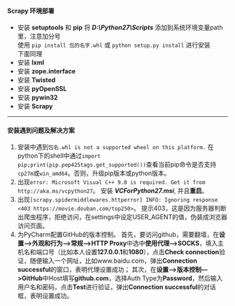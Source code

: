 #### Scrapy 环境部署
* 安装 **setuptools** 和 **pip**
将 ***D:\Python27\Scripts*** 添加到系统环境变量path里，注意加分号  
使用 `pip install 包的名字.whl` 或 `python setup.py install` 进行安装    
下面同理
* 安装 **lxml**
* 安装 **zope.interface**
* 安装 **Twisted**
* 安装 **pyOpenSSL**
* 安装 **pywin32**
* 安装 **Scrapy**

---
#### 安装遇到问题及解决方案
1. 安装中遇到`包名.whl is not a supported wheel on this platform.`
在python下的shell中通过`import pip;print(pip.pep425tags.get_supported())`查看当前pip命令是否支持`cp27m`或`win_amd64`。否则，升级pip版本或python版本。
2. 出现`error: Microsoft Visual C++ 9.0 is required. Get it from http://aka.ms/vcpython27`。
安装 ***VCForPython27.msi***, 并且**重启**。
3. 出现`[scrapy.spidermiddlewares.httperror] INFO: Ignoring response <403 https://movie.douban.com/top250>`。
提示403，这是因为服务器判断出爬虫程序，拒绝访问，在settings中设定USER_AGENT的值，伪装成浏览器访问页面。
4. 为PyCharm配置GitHub的版本控制。
首先，要访问github，需要翻墙，在**设置—>外观和行为—>常规—>HTTP Proxy**中选中**使用代理—>SOCKS**，填入主机名和端口号（比如本人设置**127.0.0.1**和**1080**），点击**Check connection**验证，随便输入一个网址，比如www.baidu.com，弹出**Connection successful**的窗口，表明代理设置成功；
其次，在**设置—>版本控制—>GitHub**中Host填写**github.com**，选择Auth Type为**Password**，然后输入用户名和密码，点击**Test**进行验证，弹出**Connection successful**的对话框，表明设置成功。


